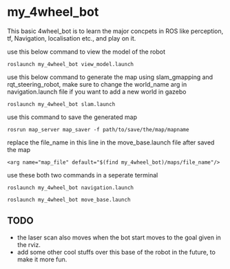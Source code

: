 # my_4wheel_bot

This basic 4wheel_bot is to learn the major concpets in ROS like perception, tf, Navigation, localisation etc., and play on it.

use this below command to view the model of the robot 

```
roslaunch my_4wheel_bot view_model.launch
```

use this below command to generate the map using slam_gmapping and rqt_steering_robot, make sure to change the world_name arg in navigation.launch file if you want to add a new world in gazebo


```
roslaunch my_4wheel_bot slam.launch
```

use this command to save the generated map 

```
rosrun map_server map_saver -f path/to/save/the/map/mapname
```
replace the file_name in this line in the move_base.launch file after saved the map

```
<arg name="map_file" default="$(find my_4wheel_bot)/maps/file_name"/>
```

use these both two commands in a seperate terminal

```
roslaunch my_4wheel_bot navigation.launch
```
```
roslaunch my_4wheel_bot move_base.launch
```

TODO
----

* the laser scan also moves when the bot start moves to the goal given in the rviz.
* add some other cool stuffs over this base of the robot in the future, to make it more fun.

